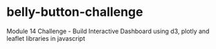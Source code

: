 # belly-button-challenge
Module 14 Challenge - Build Interactive Dashboard using d3, plotly and leaflet libraries in javascript
